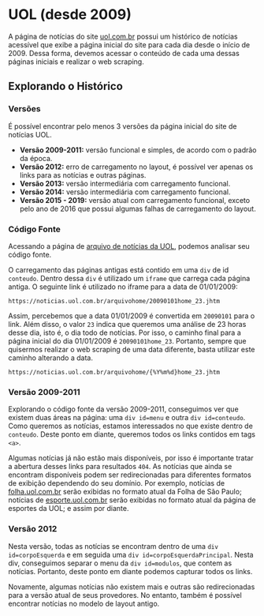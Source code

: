 # UOL (desde 2009)
A página de notícias do site [uol.com.br](http://uol.com.br) possui um histórico de notícias acessível que exibe a página inicial do site para cada dia desde o início de 2009. Dessa forma, devemos acessar o conteúdo de cada uma dessas páginas iniciais e realizar o web scraping.

## Explorando o Histórico

### Versões
É possível encontrar pelo menos 3 versões da página inicial do site de notícias UOL.
* **Versão 2009-2011:** versão funcional e simples, de acordo com o padrão da época.
* **Versão 2012:** erro de carregamento no layout, é possível ver apenas os links para as notícias e outras páginas.
* **Versão 2013:** versão intermediária com carregamento funcional.
* **Versão 2014:** versão intermediária com carregamento funcional.
* **Versão 2015 - 2019:** versão atual com carregamento funcional, exceto pelo ano de 2016 que possui algumas falhas de carregamento do layout.

### Código Fonte
Acessando a página de [arquivo de notícias da UOL](), podemos analisar seu código fonte.

O carregamento das páginas antigas está contido em uma `div` de id `conteudo`. Dentro dessa `div` é utilizado um `iframe` que carrega cada página antiga. O seguinte link é utilizado no iframe para a data de 01/01/2009:
```
https://noticias.uol.com.br/arquivohome/20090101home_23.jhtm
```
Assim, percebemos que a data 01/01/2009 é convertida em `20090101` para o link. Além disso, o valor `23` indica que queremos uma análise de 23 horas desse dia, isto é, o dia todo de notícias. Por isso, o caminho final para a página inicial do dia 01/01/2009 é `20090101home_23`. Portanto, sempre que quisermos realizar o web scraping de uma data diferente, basta utilizar este caminho alterando a data.
```
https://noticias.uol.com.br/arquivohome/{%Y%m%d}home_23.jhtm
```

### Versão 2009-2011
Explorando o código fonte da versão 2009-2011, conseguimos ver que existem duas áreas na página: uma `div id=menu` e outra `div id=conteudo`. Como queremos as notícias, estamos interessados no que existe dentro de `conteudo`. Deste ponto em diante, queremos todos os links contidos em tags `<a>`.

Algumas notícias já não estão mais disponíveis, por isso é importante tratar a abertura desses links para resultados `404`. As notícias que ainda se encontram disponíveis podem ser redirecionadas para diferentes formatos de exibição dependendo do seu domínio. Por exemplo, notícias de [folha.uol.com.br](http://folha.uol.com.br) serão exibidas no formato atual da Folha de São Paulo; notícias de [esporte.uol.com.br](http://esporte.uol.com.br) serão exibidas no formato atual da página de esportes da UOL; e assim por diante.

### Versão 2012
Nesta versão, todas as notícias se encontram dentro de uma `div id=corpoEsquerda` e em seguida uma `div id=corpoEsquerdaPrincipal`. Nesta div, conseguimos separar o menu da `div id=modulos`, que contem as notícias. Portanto, deste ponto em diante podemos capturar todos os links.

Novamente, algumas notícias não existem mais e outras são redirecionadas para a versão atual de seus provedores. No entanto, também é possível encontrar notícias no modelo de layout antigo.


